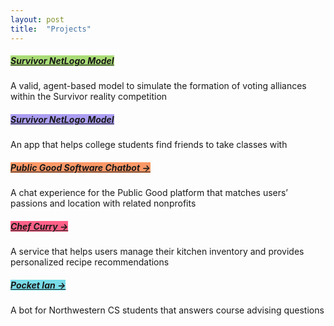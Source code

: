 ```yaml
---
layout: post
title:  "Projects"
---
```

##### <span style="background-color: #a9dc76;"><a id="survivor-netlogo" href="http://modelingcommons.org/browse/one_model/5696">Survivor NetLogo Model</a></span>
A valid, agent-based model to simulate the formation of voting alliances within the Survivor reality competition

##### <span style="background-color: #ab9df2;"><a id="strugglebus" href="http://modelingcommons.org/browse/one_model/5696">Survivor NetLogo Model</a></span>
An app that helps college students find friends to take classes with

##### <span style="background-color: #fc9867;"><a id="pgs-chatbot" href="https://studio.knightlab.com/results/writing-and-designing-for-chatbots/how-we-brought-a-chatbot-to-life">Public Good Software Chatbot →</a></span>
A chat experience for the Public Good platform that matches users’ passions and location with related nonprofits

##### <span style="background-color: #ff6188;"><a id="chef-curry" href="https://devpost.com/software/chef-curry">Chef Curry →</a></span>
A service that helps users manage their kitchen inventory and provides personalized recipe recommendations

##### <span style="background-color: #78dce8;"><a id="pocket-ian" href="https://devpost.com/software/pocket-ian">Pocket Ian →</a></span>
A bot for Northwestern CS students that answers course advising questions

